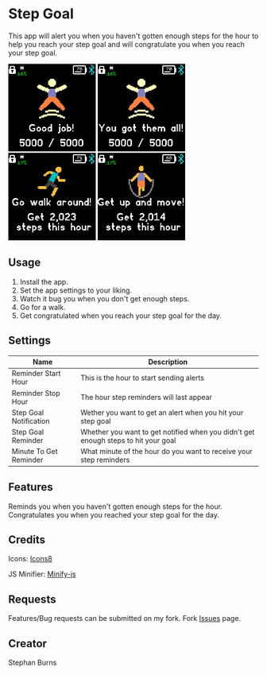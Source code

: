 # Step Goal

This app will alert you when you haven't gotten enough steps for the hour to help you reach your step goal and will congratulate you when you reach your step goal.

![Goal1](images/Goal1.png)
![Goal2](images/Goal2.png)
![Reminder1](images/Reminder1.png)
![Reminder2](images/Reminder2.png)

## Usage

1. Install the app.
2. Set the app settings to your liking.
3. Watch it bug you when you don't get enough steps.
4. Go for a walk.
5. Get congratulated when you reach your step goal for the day.

## Settings

| Name | Description |
| ---- | ----------- |
| Reminder Start Hour    | This is the hour to start sending alerts |
| Reminder Stop Hour     | The hour step reminders will last appear |
| Step Goal Notification | Wether you want to get an alert when you hit your step goal |
| Step Goal Reminder     | Whether you want to get notified when you didn't get enough steps to hit your goal |
| Minute To Get Reminder | What minute of the hour do you want to receive your step reminders |

## Features

Reminds you when you haven't gotten enough steps for the hour.
Congratulates you when you reached your step goal for the day.

## Credits
Icons: [Icons8](https://icons8.com)

JS Minifier: [Minify-js](https://minify-js.com)

## Requests

Features/Bug requests can be submitted on my fork. Fork [Issues](https://github.com/Sleuth56/BangleApps/issues) page.

## Creator

Stephan Burns
